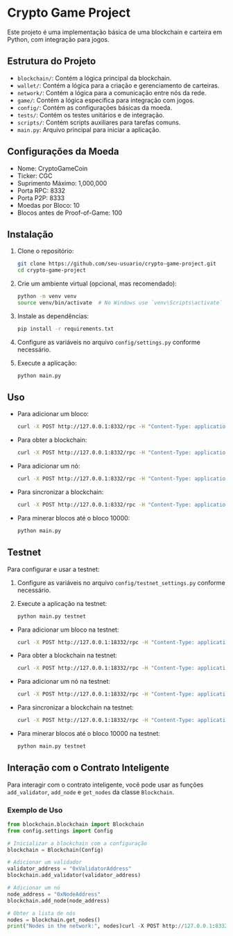 # Crypto Game Project

Este projeto é uma implementação básica de uma blockchain e carteira em Python, com integração para jogos.

## Estrutura do Projeto

- `blockchain/`: Contém a lógica principal da blockchain.
- `wallet/`: Contém a lógica para a criação e gerenciamento de carteiras.
- `network/`: Contém a lógica para a comunicação entre nós da rede.
- `game/`: Contém a lógica específica para integração com jogos.
- `config/`: Contém as configurações básicas da moeda.
- `tests/`: Contém os testes unitários e de integração.
- `scripts/`: Contém scripts auxiliares para tarefas comuns.
- `main.py`: Arquivo principal para iniciar a aplicação.

## Configurações da Moeda

- Nome: CryptoGameCoin
- Ticker: CGC
- Suprimento Máximo: 1,000,000
- Porta RPC: 8332
- Porta P2P: 8333
- Moedas por Bloco: 10
- Blocos antes de Proof-of-Game: 100

## Instalação

1. Clone o repositório:
    ```sh
    git clone https://github.com/seu-usuario/crypto-game-project.git
    cd crypto-game-project
    ```

2. Crie um ambiente virtual (opcional, mas recomendado):
    ```sh
    python -m venv venv
    source venv/bin/activate  # No Windows use `venv\Scripts\activate`
    ```

3. Instale as dependências:
    ```sh
    pip install -r requirements.txt
    ```

4. Configure as variáveis no arquivo `config/settings.py` conforme necessário.

5. Execute a aplicação:
    ```sh
    python main.py
    ```

## Uso

- Para adicionar um bloco:
    ```sh
    curl -X POST http://127.0.0.1:8332/rpc -H "Content-Type: application/json" -d '{"method": "add_block", "params": ["Block data"]}'
    ```

- Para obter a blockchain:
    ```sh
    curl -X POST http://127.0.0.1:8332/rpc -H "Content-Type: application/json" -d '{"method": "get_blockchain", "params": []}'
    ```

- Para adicionar um nó:
    ```sh
    curl -X POST http://127.0.0.1:8332/rpc -H "Content-Type: application/json" -d '{"method": "add_node", "params": ["Node address"]}'
    ```

- Para sincronizar a blockchain:
    ```sh
    curl -X POST http://127.0.0.1:8332/rpc -H "Content-Type: application/json" -d '{"method": "synchronize", "params": []}'
    ```

- Para minerar blocos até o bloco 10000:
    ```sh
    python main.py
    ```

## Testnet

Para configurar e usar a testnet:

1. Configure as variáveis no arquivo `config/testnet_settings.py` conforme necessário.

2. Execute a aplicação na testnet:
    ```sh
    python main.py testnet
    ```

- Para adicionar um bloco na testnet:
    ```sh
    curl -X POST http://127.0.0.1:18332/rpc -H "Content-Type: application/json" -d '{"method": "add_block", "params": ["Block data"]}'
    ```

- Para obter a blockchain na testnet:
    ```sh
    curl -X POST http://127.0.0.1:18332/rpc -H "Content-Type: application/json" -d '{"method": "get_blockchain", "params": []}'
    ```

- Para adicionar um nó na testnet:
    ```sh
    curl -X POST http://127.0.0.1:18332/rpc -H "Content-Type: application/json" -d '{"method": "add_node", "params": ["Node address"]}'
    ```

- Para sincronizar a blockchain na testnet:
    ```sh
    curl -X POST http://127.0.0.1:18332/rpc -H "Content-Type: application/json" -d '{"method": "synchronize", "params": []}'
    ```

- Para minerar blocos até o bloco 10000 na testnet:
    ```sh
    python main.py testnet
    ```

## Interação com o Contrato Inteligente

Para interagir com o contrato inteligente, você pode usar as funções `add_validator`, `add_node` e `get_nodes` da classe `Blockchain`.

### Exemplo de Uso

```python
from blockchain.blockchain import Blockchain
from config.settings import Config

# Inicializar a blockchain com a configuração
blockchain = Blockchain(Config)

# Adicionar um validador
validator_address = "0xValidatorAddress"
blockchain.add_validator(validator_address)

# Adicionar um nó
node_address = "0xNodeAddress"
blockchain.add_node(node_address)

# Obter a lista de nós
nodes = blockchain.get_nodes()
print("Nodes in the network:", nodes)curl -X POST http://127.0.0.1:8332/rpc -H "Content-Type: application/json" -d '{"method": "generate_addresses", "params": ["<private_key_hex>", <count>]}'